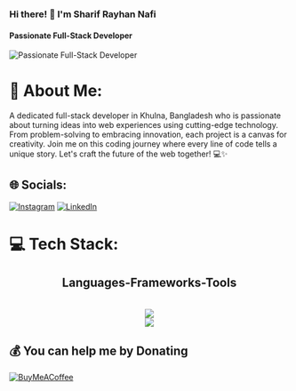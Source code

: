 ### Hi there! 👋 I'm Sharif Rayhan Nafi
#### Passionate Full-Stack Developer
![Passionate Full-Stack Developer](https://i.ibb.co/cXzLYpJ/a-git-banner.png)

# 💫 About Me:
A dedicated full-stack developer in Khulna, Bangladesh who is passionate about turning ideas into web experiences using cutting-edge technology. From problem-solving to embracing innovation, each project is a canvas for creativity. Join me on this coding journey where every line of code tells a unique story. Let's craft the future of the web together! 💻✨


## 🌐 Socials:
[![Instagram](https://img.shields.io/badge/Instagram-%23E4405F.svg?logo=Instagram&logoColor=white)](https://instagram.com/sharifrayhannafi) [![LinkedIn](https://img.shields.io/badge/LinkedIn-%230077B5.svg?logo=linkedin&logoColor=white)](https://linkedin.com/in/sharif-rayhan-nafi-278725181) 

# 💻 Tech Stack:
<h2 align="center">Languages-Frameworks-Tools </h2>
<br/>
<div align="center">
<a href="https://skillicons.dev">
<img src="https://skillicons.dev/icons?inodejs, github, python, javascript, express, firebase, mongodb, c, java" /><br> <img src="https://skillicons.dev/icons?i=react,r,mui,html, css,vscode, figma, git" />
</a>
</div>


  ## 💰 You can help me by Donating
  [![BuyMeACoffee](https://img.shields.io/badge/Buy%20Me%20a%20Coffee-ffdd00?style=for-the-badge&logo=buy-me-a-coffee&logoColor=black)](https://buymeacoffee.com/rayhannafi) 

  
<!-- Proudly created with GPRM ( https://gprm.itsvg.in ) -->

